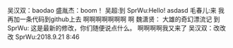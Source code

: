 吴汉双：baodao
盛胤杰：boom！
吴超:到
SprWu:Hello!
asdasd
毛春儿:来
我再加一条代码到github上去
啊啊啊啊啊啊啊 啊
魏潇贤：
大雄的奇幻漂流记
到
SprWu: 这是最新的修改，你们随便说点什么。
啊啊啊啊我又来了
吴汉双：改改改
SprWu:2018.9.21 8:46





